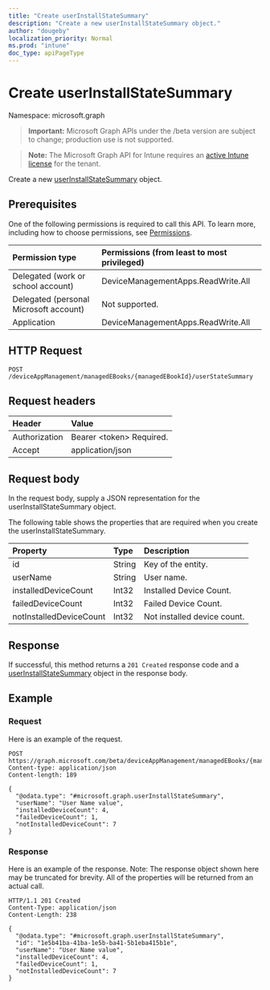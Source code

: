 ```yaml
---
title: "Create userInstallStateSummary"
description: "Create a new userInstallStateSummary object."
author: "dougeby"
localization_priority: Normal
ms.prod: "intune"
doc_type: apiPageType
---
```


# Create userInstallStateSummary

Namespace: microsoft.graph

> **Important:** Microsoft Graph APIs under the /beta version are subject to change; production use is not supported.

> **Note:** The Microsoft Graph API for Intune requires an [active Intune license](https://go.microsoft.com/fwlink/?linkid=839381) for the tenant.

Create a new [userInstallStateSummary](../resources/intune-books-userinstallstatesummary.md) object.

## Prerequisites
One of the following permissions is required to call this API. To learn more, including how to choose permissions, see [Permissions](/graph/permissions-reference).

|Permission type|Permissions (from least to most privileged)|
|:---|:---|
|Delegated (work or school account)|DeviceManagementApps.ReadWrite.All|
|Delegated (personal Microsoft account)|Not supported.|
|Application|DeviceManagementApps.ReadWrite.All|

## HTTP Request
<!-- {
  "blockType": "ignored"
}
-->
``` http
POST /deviceAppManagement/managedEBooks/{managedEBookId}/userStateSummary
```

## Request headers
|Header|Value|
|:---|:---|
|Authorization|Bearer &lt;token&gt; Required.|
|Accept|application/json|

## Request body
In the request body, supply a JSON representation for the userInstallStateSummary object.

The following table shows the properties that are required when you create the userInstallStateSummary.

|Property|Type|Description|
|:---|:---|:---|
|id|String|Key of the entity.|
|userName|String|User name.|
|installedDeviceCount|Int32|Installed Device Count.|
|failedDeviceCount|Int32|Failed Device Count.|
|notInstalledDeviceCount|Int32|Not installed device count.|



## Response
If successful, this method returns a `201 Created` response code and a [userInstallStateSummary](../resources/intune-books-userinstallstatesummary.md) object in the response body.

## Example

### Request
Here is an example of the request.
``` http
POST https://graph.microsoft.com/beta/deviceAppManagement/managedEBooks/{managedEBookId}/userStateSummary
Content-type: application/json
Content-length: 189

{
  "@odata.type": "#microsoft.graph.userInstallStateSummary",
  "userName": "User Name value",
  "installedDeviceCount": 4,
  "failedDeviceCount": 1,
  "notInstalledDeviceCount": 7
}
```

### Response
Here is an example of the response. Note: The response object shown here may be truncated for brevity. All of the properties will be returned from an actual call.
``` http
HTTP/1.1 201 Created
Content-Type: application/json
Content-Length: 238

{
  "@odata.type": "#microsoft.graph.userInstallStateSummary",
  "id": "1e5b41ba-41ba-1e5b-ba41-5b1eba415b1e",
  "userName": "User Name value",
  "installedDeviceCount": 4,
  "failedDeviceCount": 1,
  "notInstalledDeviceCount": 7
}
```






